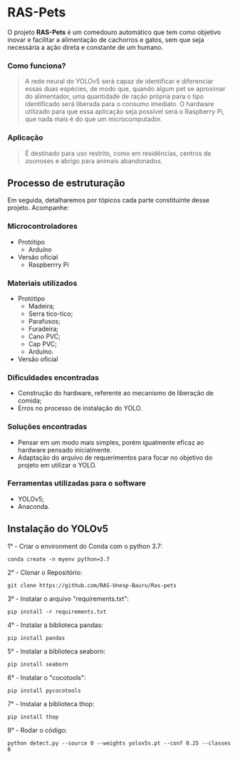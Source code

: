 # RAS-Pets

O projeto **RAS-Pets** é um comedouro automático que tem como objetivo inovar e facilitar a alimentação de cachorros e gatos, sem que seja necessária a ação direta  e constante de um humano.

### Como funciona?

> A rede neural do YOLOv5 será capaz de identificar e diferenciar essas duas espécies, de modo que, quando algum pet se aproximar do alimentador, uma quantidade de ração própria para o tipo identificado será liberada para o consumo imediato. O hardware utilizado para que essa aplicação seja possível será o Raspberry Pi, que nada mais é do que um microcomputador.

### Aplicação

> É destinado para uso restrito, como em residências, centros de zoonoses e abrigo para animais abandonados.

## Processo de estruturação

Em seguida, detalharemos por tópicos cada parte constituinte desse projeto. Acompanhe:

### Microcontroladores

- Protótipo
  - Arduíno
- Versão oficial
  - Raspberrry Pi
  
### Materiais utilizados

- Protótipo
  - Madeira;
  - Serra tico-tico;
  - Parafusos;
  - Furadeira;
  - Cano PVC;
  - Cap PVC;
  - Arduíno.
- Versão oficial

### Dificuldades encontradas

- Construção do hardware, referente ao mecanismo de liberação de comida;
- Erros no processo de instalação do YOLO.

### Soluções encontradas

- Pensar em um modo mais simples, porém igualmente eficaz ao hardware pensado inicialmente.
- Adaptação do arquivo de requerimentos para focar no objetivo do projeto em utilizar o YOLO.

### Ferramentas utilizadas para o software

- YOLOv5;
- Anaconda.

## Instalação do YOLOv5

1° - Criar o environment do Conda com o python 3.7:

`conda create -n myenv python=3.7`


2° - Clonar o Repositório:

`git clone https://github.com/RAS-Unesp-Bauru/Ras-pets`


3° - Instalar o arquivo "requirements.txt":

`pip install -r requirements.txt`


4° - Instalar a biblioteca pandas:

`pip install pandas`


5° - Instalar a biblioteca seaborn:

`pip install seaborn`


6° - Instalar o "cocotools":

`pip install pycocotools`


7° - Instalar a biblioteca thop:

`pip install thop`


8° - Rodar o código:

`python detect.py --source 0 --weights yolov5s.pt --conf 0.25 --classes 0`


